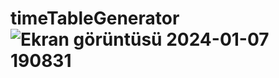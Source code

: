 # timeTableGenerator![Ekran görüntüsü 2024-01-07 190831](https://github.com/tahsinsylmz/timeTableGenerator/assets/94257932/fef24d8b-bd17-43a2-abc8-0b7fc2a39a20)
